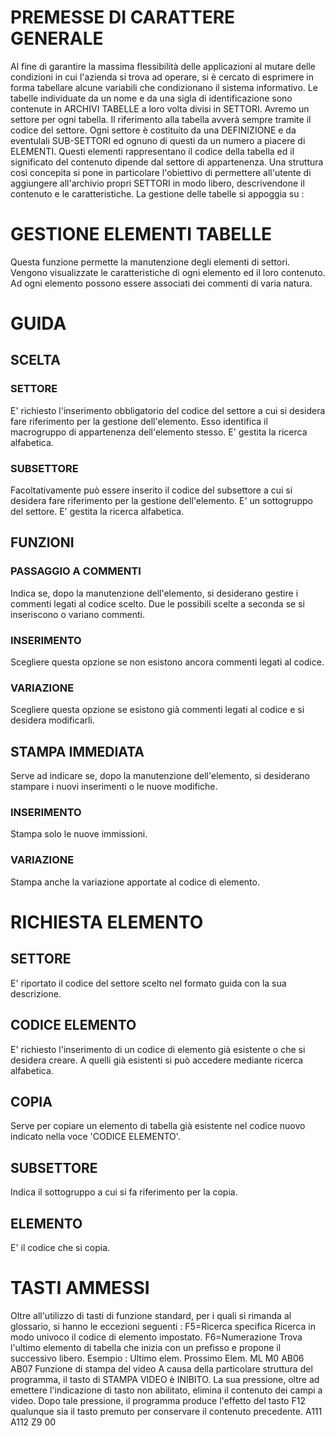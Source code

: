 # PREMESSE DI CARATTERE GENERALE
Al fine di garantire la massima flessibilità delle applicazioni al mutare delle condizioni in cui l'azienda si trova ad operare, si è cercato di esprimere in forma tabellare alcune variabili che condizionano il sistema informativo. Le tabelle individuate da un nome e da una sigla di identificazione sono contenute in ARCHIVI TABELLE a loro volta divisi in SETTORI.
Avremo un settore per ogni tabella.
Il riferimento alla tabella avverà sempre tramite il codice del settore.
Ogni settore è costituito da una DEFINIZIONE e da eventulali SUB-SETTORI ed ognuno di questi da un numero a piacere di ELEMENTI.
Questi elementi rappresentano il codice della tabella ed il significato del contenuto dipende dal settore di appartenenza.
Una struttura così concepita si pone in particolare l'obiettivo di permettere all'utente di aggiungere all'archivio propri SETTORI in modo libero, descrivendone il contenuto e le caratteristiche.
La gestione delle tabelle si appoggia su : 
# GESTIONE ELEMENTI TABELLE
Questa funzione permette la manutenzione degli elementi di settori.
Vengono visualizzate le caratteristiche di ogni elemento ed il loro contenuto.
Ad ogni elemento possono essere associati dei commenti di varia natura.
# GUIDA
## SCELTA
### SETTORE
E' richiesto l'inserimento obbligatorio del codice del settore a cui
si
desidera fare riferimento per la gestione dell'elemento.
Esso identifica il macrogruppo di appartenenza dell'elemento stesso.
E' gestita la ricerca alfabetica.
### SUBSETTORE
Facoltativamente può essere inserito il codice del subsettore a cui si desidera fare riferimento per la gestione dell'elemento.
E' un sottogruppo del settore.
E' gestita la ricerca alfabetica.
## FUNZIONI
### PASSAGGIO A COMMENTI
Indica se, dopo la manutenzione dell'elemento, si desiderano gestire i commenti legati al codice scelto.
Due le possibili scelte a seconda se si inseriscono o variano commenti.
### INSERIMENTO
Scegliere questa opzione se non esistono ancora commenti legati al codice.
### VARIAZIONE
Scegliere questa opzione se esistono già commenti legati al codice e si desidera modificarli.
## STAMPA IMMEDIATA
Serve ad indicare se, dopo la manutenzione dell'elemento, si desiderano stampare i nuovi inserimenti o le nuove modifiche.
### INSERIMENTO
Stampa solo le nuove immissioni.
### VARIAZIONE
Stampa anche la variazione apportate al codice di elemento.
# RICHIESTA ELEMENTO
## SETTORE
E' riportato il codice del settore scelto nel formato guida con la sua descrizione.
## CODICE ELEMENTO
E' richiesto l'inserimento di un codice di elemento già esistente o che si desidera creare.
A quelli già esistenti si può accedere mediante ricerca alfabetica.
## COPIA
Serve per copiare un elemento di tabella già esistente nel codice nuovo indicato nella voce 'CODICE ELEMENTO'.
## SUBSETTORE
Indica il sottogruppo a cui si fa riferimento per la copia.
## ELEMENTO
E' il codice che si copia.
# TASTI AMMESSI
Oltre all'utilizzo di tasti di funzione standard, per i quali si rimanda al glossario, si hanno le eccezioni seguenti : 
F5=Ricerca specifica
Ricerca in modo univoco il codice di elemento impostato.
F6=Numerazione
Trova l'ultimo elemento di tabella che inizia con un prefisso e propone il successivo libero.
Esempio : 
Ultimo elem.     Prossimo Elem.
ML               M0
AB06             AB07
Funzione di stampa del video
A causa della particolare struttura del programma, il tasto di STAMPA
VIDEO è INIBITO. La sua pressione, oltre ad emettere l'indicazione di tasto non abilitato, elimina il contenuto dei
campi a video. Dopo tale pressione, il programma produce l'effetto del tasto F12 qualunque sia il tasto premuto per conservare il contenuto precedente.
A111             A112
Z9               00
